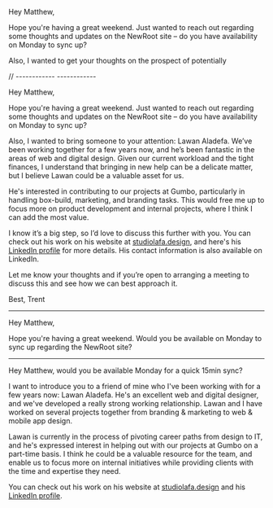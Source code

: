 <!-- This is an email to Matthew, introducing Lawan. I want to let Matthew know that I've been working with Lawan for a few years and we work really well together and he's great at Web and
digital design and he is interested in helping out at gumbo and I think it could be a great opportunity to delegate more of the box-build, marketing, and branding stuff to lawan. I
would like to spend more time with product development and internal stuff. I'm sharing lawan's website (studiolafa.design), his linkedin (https://www.linkedin.com/in/lawanaladefa/),
and contact info with Matthew. I want this message to open the door for a disccussion between the 3 of us in the future. -->



<!-- Subject: Introduction to Lawan + Proposed Discussion on Monday

Hi Matthew,

I hope this message finds you well. I'm reaching out to introduce you to Lawan Aladefa, a colleague with whom I've had the pleasure of collaborating for several years. Lawan has a strong background in web and digital design and has expressed interest in contributing to Gumbo.

Given his expertise, I believe Lawan could significantly enhance our box-build, marketing, and branding initiatives. This collaboration could also allow me to dedicate more time to product development and internal projects, which is crucial for our upcoming goals.

You can learn more about Lawan's professional journey and portfolio through his website at studiolafa.design and his LinkedIn profile: https://www.linkedin.com/in/lawanaladefa/.

Additionally, I'd like to propose a meeting on Monday to discuss integrating Lawan into our team and to go over the final details of the NewRoot site, which is due the following day. Would you be available to sync up and explore these topics?

Looking forward to your thoughts.

Best regards,

Trent
 -->

Hey Matthew,

Hope you're having a great weekend. Just wanted to reach out regarding some thoughts and updates on the NewRoot site – do you have availability on Monday to sync up?

Also, I wanted to get your thoughts on the prospect of potentially

// ------------  ------------


Hey Matthew,

Hope you're having a great weekend. Just wanted to reach out regarding some thoughts and updates on the NewRoot site – do you have availability on Monday to sync up?

Also, I wanted to bring someone to your attention: Lawan Aladefa. We’ve been working together for a few years now, and he’s been fantastic in the areas of web and digital design. Given our current workload and the tight finances, I understand that bringing in new help can be a delicate matter, but I believe Lawan could be a valuable asset for us.

He's interested in contributing to our projects at Gumbo, particularly in handling box-build, marketing, and branding tasks. This would free me up to focus more on product development and internal projects, where I think I can add the most value.

I know it’s a big step, so I’d love to discuss this further with you. You can check out his work on his website at [studiolafa.design](http://studiolafa.design), and here's his [LinkedIn profile](https://www.linkedin.com/in/lawanaladefa/) for more details. His contact information is also available on LinkedIn.

Let me know your thoughts and if you’re open to arranging a meeting to discuss this and see how we can best approach it.

Best,
Trent



---



Hey Matthew,

Hope you're having a great weekend. Would you be available on Monday to sync up regarding the NewRoot site?

<!-- Also, I wanted to get your thoughts on the following:
- A close friend of mine who I've been working with for several years recently expressed interest in contributing to digital design at Gumbo

I know finances are tight right now, so I'm suggesting this with caution. However, I think Lawan could help us by taking on some of the box-build, marketing, and branding tasks. This would allow me to focus more on product development and internal projects, where I believe I can make the most impact.

You can check out his work on his website at [studiolafa.design](http://studiolafa.design) and his [LinkedIn profile](https://www.linkedin.com/in/lawanaladefa/). His contact information is available on LinkedIn if you want to reach out to him directly.

I think it would be worth discussing this further to see how we can best approach it. Let me know your thoughts and if you're open to arranging a meeting with the three of us.

Best,
Trent -->






----


Hey Matthew, would you be available Monday for a quick 15min sync?


I want to introduce you to a friend of mine who I've been working with for a few years now: Lawan Aladefa. He's an excellent web and digital designer, and we've developed a really strong working relationship. Lawan and I have worked on several projects together from branding & marketing to web & mobile app design.

Lawan is currently in the process of pivoting career paths from design to IT, and he's expressed interest in helping out with our projects at Gumbo on a part-time basis. I think he could be a valuable resource for the team, and enable us to focus more on internal initiatives while providing clients with the time and expertise they need.

You can check out his work on his website at [studiolafa.design](http://studiolafa.design) and his [LinkedIn profile](https://www.linkedin.com/in/lawanaladefa/).
